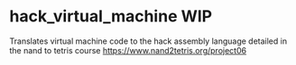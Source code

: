 # hack_virtual_machine WIP

Translates virtual machine code to the hack assembly language detailed in the nand to tetris course 
https://www.nand2tetris.org/project06
